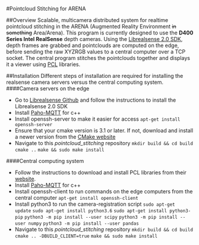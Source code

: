#Pointcloud Stitching for ARENA

##Overview
Scalable, multicamera distributed system for realtime pointcloud stitching in the ARENA (Augmented Reality Environment ~~in something~~ Area/Arena). This program is currently designed to use the **D400 Series Intel RealSense** depth cameras. Using the [Librealsense 2.0 SDK](https://github.com/IntelRealSense/librealsense), depth frames are grabbed and pointclouds are computed on the edge, before sending the raw XYZRGB values to a central computer over a TCP socket. The central program stitches the pointclouds together and displays it a viewer using [PCL](http://pointclouds.org/) libraries.

##Installation
Different steps of installation are required for installing the realsense camera servers versus the central computing system.
####Camera servers on the edge
- Go to [Librealsense Github](https://github.com/IntelRealSense/librealsense) and follow the instructions to install the Librealsense 2.0 SDK
- Install [Paho-MQTT](https://github.com/eclipse/paho.mqtt.cpp) for c++
- Install openssh-server to make it easier for access
`apt-get install openssh-server`
- Ensure that your cmake version is 3.1 or later. If not, download and install a newer version from the [CMake website](https://cmake.org/download/)
- Navigate to this *pointcloud_stitching* repository
`mkdir build && cd build`
`cmake ..`
`make && sudo make install`

####Central computing system
- Follow the instructions to download and install PCL libraries from their [website](http://www.pointclouds.org/documentation/tutorials/compiling_pcl_posix.php).
- Install [Paho-MQTT](https://github.com/eclipse/paho.mqtt.cpp) for c++
- Install openssh-client to run commands on the edge computers from the central computer
`apt-get install openssh-client`
- Install python3 to run the camera-registration script
`sudo apt-get update`
`sudo apt-get install python3.6`
`sudo apt-get install python3-pip`
`python3 -m pip install --user scipy`
`python3 -m pip install --user numpy`
`python3 -m pip install --user pandas`
- Navigate to this *pointcloud_stitching* repository
`mkdir build && cd build`
`cmake .. -DBUILD_CLIENT=true`
`make && sudo make install`
